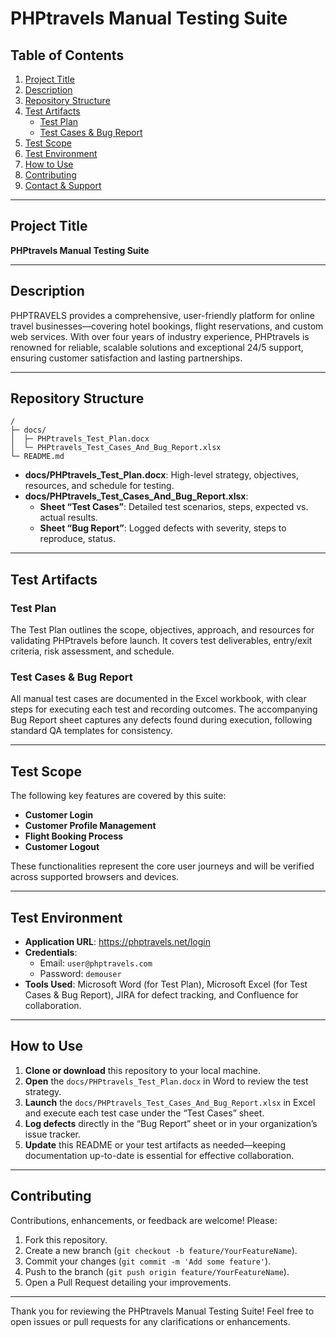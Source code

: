 # PHPtravels Manual Testing Suite

## Table of Contents
1. [Project Title](#project-title)  
2. [Description](#description)  
3. [Repository Structure](#repository-structure)  
4. [Test Artifacts](#test-artifacts)  
   - [Test Plan](#test-plan)  
   - [Test Cases & Bug Report](#test-cases--bug-report)  
5. [Test Scope](#test-scope)  
6. [Test Environment](#test-environment)  
7. [How to Use](#how-to-use)  
8. [Contributing](#contributing)  
9. [Contact & Support](#contact--support)  

---

## Project Title
**PHPtravels Manual Testing Suite**

---

## Description
PHPTRAVELS provides a comprehensive, user-friendly platform for online travel businesses—covering hotel bookings, flight reservations, and custom web services. With over four years of industry experience, PHPtravels is renowned for reliable, scalable solutions and exceptional 24/5 support, ensuring customer satisfaction and lasting partnerships.

---

## Repository Structure
```
/
├─ docs/
│  ├─ PHPtravels_Test_Plan.docx
│  └─ PHPtravels_Test_Cases_And_Bug_Report.xlsx
└─ README.md
```
- **docs/PHPtravels_Test_Plan.docx**: High-level strategy, objectives, resources, and schedule for testing.  
- **docs/PHPtravels_Test_Cases_And_Bug_Report.xlsx**:  
  - **Sheet “Test Cases”**: Detailed test scenarios, steps, expected vs. actual results.  
  - **Sheet “Bug Report”**: Logged defects with severity, steps to reproduce, status.  

---

## Test Artifacts

### Test Plan
The Test Plan outlines the scope, objectives, approach, and resources for validating PHPtravels before launch. It covers test deliverables, entry/exit criteria, risk assessment, and schedule.

### Test Cases & Bug Report
All manual test cases are documented in the Excel workbook, with clear steps for executing each test and recording outcomes. The accompanying Bug Report sheet captures any defects found during execution, following standard QA templates for consistency.

---

## Test Scope
The following key features are covered by this suite:
- **Customer Login**  
- **Customer Profile Management**  
- **Flight Booking Process**  
- **Customer Logout**

These functionalities represent the core user journeys and will be verified across supported browsers and devices.

---

## Test Environment
- **Application URL**: https://phptravels.net/login  
- **Credentials**:  
  - Email: `user@phptravels.com`  
  - Password: `demouser`  
- **Tools Used**: Microsoft Word (for Test Plan), Microsoft Excel (for Test Cases & Bug Report), JIRA for defect tracking, and Confluence for collaboration.

---

## How to Use
1. **Clone or download** this repository to your local machine.  
2. **Open** the `docs/PHPtravels_Test_Plan.docx` in Word to review the test strategy.  
3. **Launch** the `docs/PHPtravels_Test_Cases_And_Bug_Report.xlsx` in Excel and execute each test case under the “Test Cases” sheet.  
4. **Log defects** directly in the “Bug Report” sheet or in your organization’s issue tracker.  
5. **Update** this README or your test artifacts as needed—keeping documentation up-to-date is essential for effective collaboration.

---

## Contributing
Contributions, enhancements, or feedback are welcome! Please:
1. Fork this repository.  
2. Create a new branch (`git checkout -b feature/YourFeatureName`).  
3. Commit your changes (`git commit -m 'Add some feature'`).  
4. Push to the branch (`git push origin feature/YourFeatureName`).  
5. Open a Pull Request detailing your improvements.

---

Thank you for reviewing the PHPtravels Manual Testing Suite! Feel free to open issues or pull requests for any clarifications or enhancements.
